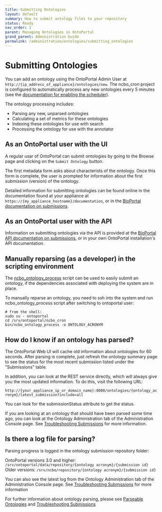 ```yaml
---
title: Submitting Ontologies
layout: default
summary: How to submit ontology files to your repository
status: Ready
nav_order: 1
parent: Managing Ontologies in OntoPortal
grand_parent: Administration Guide
permalink: /administration/ontologies/submitting_ontologies
---
```


# Submitting Ontologies

You can add an ontology using the OntoPortal Admin User at `http://{ip_address_of_appliance}/ontologies/new`.
The ncbo_cron project is configured to automatically process any new ontologies 
every 5 minutes (see the <a href="{{site.baseurl}}/administration/steps/initial_installation">documentation for enabling the scheduler</a>). 

The ontology processing includes:
* Parsing any new, unparsed ontologies
* Calculating a set of metrics for these ontologies
* Indexing these ontologies for use with search
* Processing the ontology for use with the annotator


## As an OntoPortal user with the UI

A regular usar of OntoPortal can submit ontologies by going to the Browse page
and clicking on the `Submit Ontology` button. 

The first metadata form asks about characterists of the ontology.
Once this form is complete, the user is prompted for information about 
the first _submission_ (version) of the ontology.

Detailed information for submitting ontologies can be found online
in the documentation found at your appliance at 
`https://{my_appliance_hostname}/documentation`,
or in the <a href="https://www.bioontology.org/wiki/BioPortal_Help#Submitting_an_ontology">BioPortal documentation on submissions</a>.

## As an OntoPortal user with the API

Information on submitting ontologies via the API is provided at the <a href="http://data.bioontology.org/documentation#OntologySubmission">BioPortal API documentation on submissions</a>, or in your own OntoPortal installation's API documentation.

## Manually reparsing (as a developer) in the scripting environment

The <a href=" https://github.com/ncbo/ncbo_cron/blob/master/bin/ncbo_ontology_process">ncbo_ontology_process</a> script 
can be used to easily submit an ontology, if the dependencies associated with deploying the system are in place.

To manually reparse an ontology, you need to ssh into the system and run ncbo_ontology_process script after switching to ontoportal user:

```
# from the shell:
sudo su - ontoportal
cd /srv/ontoportal/ncbo_cron
bin/ncbo_ontology_process -o ONTOLOGY_ACRONYM 

```

## How do I know if an ontology has parsed?

The OntoPortal Web UI will cache old information about ontologies for 60 seconds. After parsing is complete, just refresh the ontology summary page to see the status for the most recent submission listed under the "Submissions" table.

In addition, you can look at the REST service directly, which will always give you the most updated information. To do this, visit the following URL:

`http://{your_appliance_ip_or_domain_name}:8080/ontologies/{ontology_acronym}/latest_submission?include=all`

You can look for the submissionStatus attribute to get the status.

If you are looking at an ontology that should have been parsed some time ago, 
you can look at the Ontology Administration tab of the Administration Console page.
See <a href="{{site.baseurl}}/administration/ontologies/troubleshooting_submissions">Troubleshooting Submissions</a> for more information.

## Is there a log file for parsing?

Parsing progress is logged in the ontology submission repository folder: 

OntoPortal versions 3.0 and higher: `/srv/ontoportal/data/repository/{ontology acronym}/{submission id}`<br />
Older versions: `/srv/ncbo/repository/{ontology acronym}/{submission id}`

You can also see the latest log from the Ontology Administration tab of the Administration Console page.
See <a href="{{site.baseurl}}/administration/ontologies/troubleshooting_submissions">Troubleshooting Submissions</a> for more information

For further information about ontology parsing, 
please see <a href="{{site.baseurl}}/administration/ontologies/parseable_ontologies">Parseable Ontologies</a>
and <a href="{{site.baseurl}}/administration/ontologies/troubleshooting_submissions">Troubleshooting Submissions</a>

